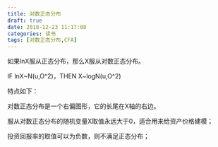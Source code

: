 ```yaml
---
title: 对数正态分布
draft: true
date: 2018-12-23 11:17:08
categories: 读书
tags: [对数正态分布,CFA]
---
```


如果lnX服从正态分布，那么X服从对数正态分布。

IF lnX~N(u,O^2)，THEN X~logN(u,O^2)

特点如下：

对数正态分布是一个右偏图形，它的长尾在X轴的右边。

服从对数正态分布的随机变量X取值永远大于0，适合用来给资产价格建模；

投资回报率的取值可以为负数，则不满足正态分布；


